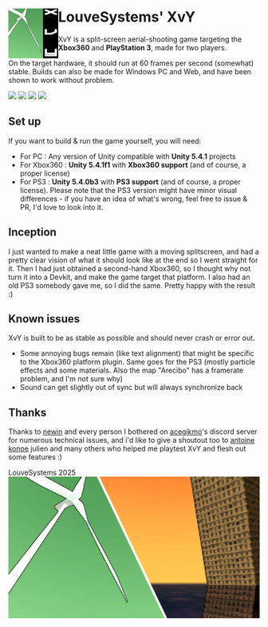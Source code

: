  # <img align="left" width="100" height="100" src="PROMOTION/favicon.png"> LouveSystems' XvY 
XvY is a split-screen aerial-shooting game targeting the **Xbox360** and **PlayStation 3**, made for two players.

On the target hardware, it should run at 60 frames per second (somewhat) stable. Builds can also be made for Windows PC and Web, and have been shown to work without problem.

<p>
  <img height=200 src="https://github.com/user-attachments/assets/edf5f3dd-6e13-4059-b400-2390784e8451">
  <img height=200 src="https://github.com/user-attachments/assets/85a47979-e2c7-411b-a184-5c68e1d2c845">
  <img height=200 src="https://github.com/user-attachments/assets/8e54679c-0576-485a-a589-fc8da3d65297">
  <img height=200 src="https://github.com/user-attachments/assets/85993f6b-8a9c-49a5-b72c-c683c42ad422">
</p>


## Set up
If you want to build & run the game yourself, you will need:
- For PC : Any version of Unity compatible with **Unity 5.4.1** projects
- For Xbox360 : **Unity 5.4.1f1** with **Xbox360 support** (and of course, a proper license)
- For PS3 : **Unity 5.4.0b3** with **PS3 support** (and of course, a proper license). Please note that the PS3 version might have minor visual differences - if you have an idea of what's wrong, feel free to issue & PR, I'd love to look into it.

## Inception
I just wanted to make a neat little game with a moving splitscreen, and had a pretty clear vision of what it should look like at the end so I went straight for it.
Then I had just obtained a second-hand Xbox360, so I thought why not turn it into a Devkit, and make the game target that platform. I also had an old PS3 somebody gave me, so I did the same.
Pretty happy with the result :)

## Known issues
XvY is built to be as stable as possible and should never crash or error out.
- Some annoying bugs remain (like text alignment) that might be specific to the Xbox360 platform plugin.
  Same goes for the PS3 (mostly particle effects and some materials. Also the map "Arecibo" has a framerate problem, and I'm not sure why)
- Sound can get slightly out of sync but will always synchronize back

## Thanks
Thanks to [newin](https://bsky.app/profile/newincpp.bsky.social) and every person I bothered on [acegikmo](https://bsky.app/profile/freya.bsky.social)'s discord server for numerous technical issues, and i'd like to give a shoutout too to [antoine](https://bsky.app/profile/toinou.fyi) [konoe](https://bsky.app/profile/konoeyumeko.bsky.social) julien and many others who helped me playtest XvY and flesh out some features :)

LouveSystems 2025
<img src="PROMOTION/SplashClean.png">
